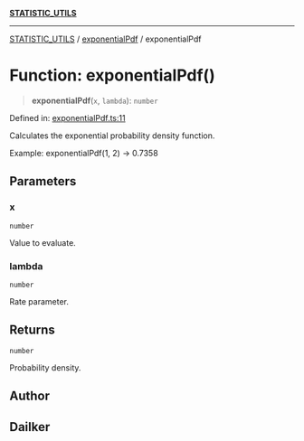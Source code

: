 [**STATISTIC_UTILS**](../../README.md)

***

[STATISTIC_UTILS](../../README.md) / [exponentialPdf](../README.md) / exponentialPdf

# Function: exponentialPdf()

> **exponentialPdf**(`x`, `lambda`): `number`

Defined in: [exponentialPdf.ts:11](https://github.com/dailker/everyutil/blob/88c583cdd8386be54599315f93f88880d20b94f3/src/statistic/exponentialPdf.ts#L11)

Calculates the exponential probability density function.

Example: exponentialPdf(1, 2) → 0.7358

## Parameters

### x

`number`

Value to evaluate.

### lambda

`number`

Rate parameter.

## Returns

`number`

Probability density.

## Author

## Dailker
